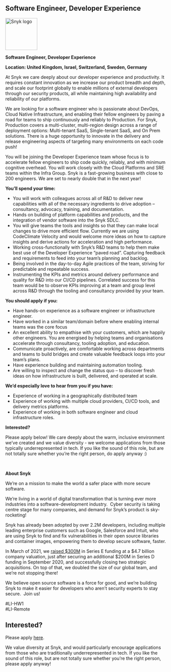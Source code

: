 Software Engineer, Developer Experience
---

<img src="https://res.cloudinary.com/snyk/image/upload/v1537345894/press-kit/brand/logo-black.png" width="100" alt="Snyk logo" />

<p><strong>Software Engineer, Developer Experience</strong></p>
<p><strong>Location: United Kingdom, Israel, Switzerland, Sweden, Germany</strong></p>
<p><span style="font-weight: 400;">At Snyk we care deeply about our developer experience and productivity. It requires constant innovation as we increase our product breadth and depth, and scale our footprint globally to enable millions of external developers through our security products, all while maintaining high availability and reliability of our platforms.</span></p>
<p><span style="font-weight: 400;">We are looking for a software engineer who is passionate about DevOps, Cloud Native Infrastructure, and enabling their fellow engineers by paving a road for teams to ship continuously and reliably to Production. For Snyk, Production covers a multi-cluster, multi-region design across a range of deployment options: Multi-tenant SaaS, Single-tenant SaaS, and On Prem solutions. There is a huge opportunity to innovate in the delivery and release engineering aspects of targeting many environments on each code push!</span></p>
<p><span style="font-weight: 400;">You will be joining the Developer Experience team whose focus is to accelerate fellow engineers to ship code quickly, reliably, and with minimum cognitive overhead. You will work closely with the Cloud Platforms and SRE teams within the Infra Group. Snyk is a fast-growing business with close to 200 engineers. We are set to nearly double that in the next year!</span></p>
<p><strong>You’ll spend your time:</strong></p>
<ul>
<li style="font-weight: 400;"><span style="font-weight: 400;">You will work with colleagues across all of R&amp;D to deliver new capabilities with all of the necessary ingredients to drive adoption – consultancy, advocacy, training, and documentation.</span></li>
<li style="font-weight: 400;"><span style="font-weight: 400;">Hands on building of platform capabilities and products, and the integration of vendor software into the Snyk SDLC.</span></li>
<li style="font-weight: 400;"><span style="font-weight: 400;">You will give teams the tools and insights so that they can make local changes to drive more efficient flow. Currently we are using CodeClimate Velocity and would welcome more ideas on how to capture insights and derive actions for acceleration and high performance.</span></li>
<li style="font-weight: 400;"><span style="font-weight: 400;">Working cross-functionally with Snyk’s R&amp;D teams to help them make best use of the Developer Experience “paved road”. Capturing feedback and requirements to feed into your team’s planning and backlog.</span></li>
<li style="font-weight: 400;"><span style="font-weight: 400;">Being involved in the day-to-day Agile practices of the team, striving for predictable and repeatable success.</span></li>
<li style="font-weight: 400;"><span style="font-weight: 400;">Instrumenting the KPIs and metrics around delivery performance and quality for R&amp;D into our CI/CD pipelines. Correlated success for this team would be to observe KPIs improving at a team and group level across R&amp;D through the tooling and consultancy provided by your team.</span></li>
</ul>
<p><strong>You should apply if you:</strong></p>
<ul>
<li style="font-weight: 400;"><span style="font-weight: 400;">Have hands-on experience as a software engineer or infrastructure engineer.</span></li>
<li style="font-weight: 400;"><span style="font-weight: 400;">Have worked in a similar team/domain before where enabling internal teams was the core focus</span></li>
<li style="font-weight: 400;"><span style="font-weight: 400;">An excellent ability to empathise with your customers, which are happily other engineers. You are energised by helping teams and organisations accelerate through consultancy, tooling adoption, and education.</span></li>
<li style="font-weight: 400;"><span style="font-weight: 400;">Communicate proactively, are comfortable working across departments and teams to build bridges and create valuable feedback loops into your team’s plans.</span></li>
<li style="font-weight: 400;"><span style="font-weight: 400;">Have experience building and maintaining automation tooling.</span></li>
<li style="font-weight: 400;"><span style="font-weight: 400;">Are willing to inspect and change the status quo – to discover fresh ideas on how infrastructure is built, delivered, and operated at scale.</span></li>
</ul>
<p><strong>We’d especially love to hear from you if you have:</strong></p>
<ul>
<li style="font-weight: 400;"><span style="font-weight: 400;">Experience of working in a geographically distributed team</span></li>
<li style="font-weight: 400;"><span style="font-weight: 400;">Experience of working with multiple cloud providers, CI/CD tools, and delivery metrics platforms.</span></li>
<li style="font-weight: 400;"><span style="font-weight: 400;">Experience of working in both software engineer and cloud infrastructure roles.</span></li>
</ul>
<p><strong>Interested?</strong></p>
<p><span style="font-weight: 400;">Please apply below! We care deeply about the warm, inclusive environment we’ve created and we value diversity - we welcome applications from those typically underrepresented in tech. If you like the sound of this role, but are not totally sure whether you’re the right person, do apply anyway :)</span></p>
<p>&nbsp;</p>
<p class="p1"><span class="s1"><strong>About Snyk</strong></span></p>
<p>We’re on a mission to make the world a safer place with more secure software.</p>
<p>We’re living in a world of digital transformation that is turning ever more industries into a software-development industry.&nbsp; Cyber security is taking centre stage for many companies, and demand for Snyk’s product is sky-rocketing!&nbsp;&nbsp;</p>
<p>Snyk has already been adopted by over 2.2M developers, including multiple leading enterprise customers such as Google, Salesforce and Intuit, who are using Snyk to find and fix vulnerabilities in their open source libraries and container images, empowering them to develop secure software, faster.</p>
<p>In March of 2021, we&nbsp;<a href="https://snyk.io/news/snyk-advances-developer-first-security-with-series-e-investment/" target="_blank">raised $300M</a>&nbsp;in Series E funding at a $4.7 billion company valuation, just after securing an additional $200M in Series D funding in September 2020, and successfully closing two strategic acquisitions. On top of that, we doubled the size of our global team, and we’re not stopping there!&nbsp;&nbsp;</p>
<p>We believe open source software is a force for good, and we’re building Snyk to make it easier for developers who aren’t security experts to stay secure.&nbsp; Join us!</p>
<p>#LI-HW1<br>#LI-Remote</p>

Interested?
---

Please apply [here](https://boards.greenhouse.io/snyk/jobs/5386778002#app).

We value diversity at Snyk, and would particularly encourage applications from those who are traditionally underrepresented in tech.
If you like the sound of this role, but are not totally sure whether you’re the right person, please apply anyway!
